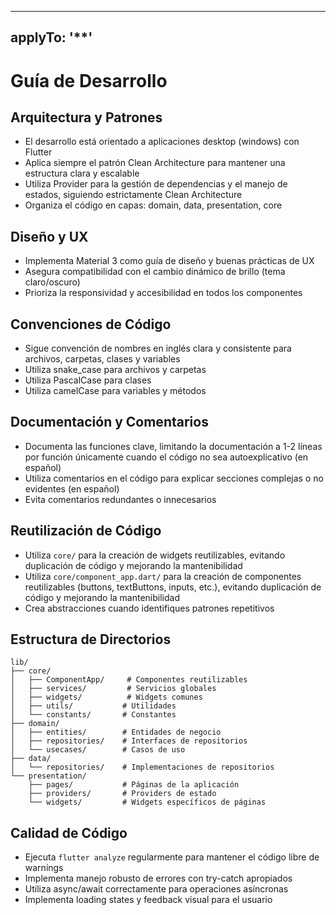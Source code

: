  
---
applyTo: '**'
---
# Guía de Desarrollo

## Arquitectura y Patrones
- El desarrollo está orientado a aplicaciones desktop (windows) con Flutter
- Aplica siempre el patrón Clean Architecture para mantener una estructura clara y escalable
- Utiliza Provider para la gestión de dependencias y el manejo de estados, siguiendo estrictamente Clean Architecture
- Organiza el código en capas: domain, data, presentation, core

## Diseño y UX
- Implementa Material 3 como guía de diseño y buenas prácticas de UX
- Asegura compatibilidad con el cambio dinámico de brillo (tema claro/oscuro)
- Prioriza la responsividad y accesibilidad en todos los componentes

## Convenciones de Código
- Sigue convención de nombres en inglés clara y consistente para archivos, carpetas, clases y variables
- Utiliza snake_case para archivos y carpetas
- Utiliza PascalCase para clases
- Utiliza camelCase para variables y métodos

## Documentación y Comentarios
- Documenta las funciones clave, limitando la documentación a 1-2 líneas por función únicamente cuando el código no sea autoexplicativo (en español)
- Utiliza comentarios en el código para explicar secciones complejas o no evidentes (en español)
- Evita comentarios redundantes o innecesarios

## Reutilización de Código
- Utiliza `core/` para la creación de widgets reutilizables, evitando duplicación de código y mejorando la mantenibilidad
- Utiliza `core/component_app.dart/` para la creación de componentes reutilizables (buttons, textButtons, inputs, etc.), evitando duplicación de código y mejorando la mantenibilidad
- Crea abstracciones cuando identifiques patrones repetitivos

## Estructura de Directorios
```
lib/
├── core/
│   ├── ComponentApp/     # Componentes reutilizables
│   ├── services/         # Servicios globales
│   ├── widgets/          # Widgets comunes
│   ├── utils/           # Utilidades
│   └── constants/       # Constantes
├── domain/
│   ├── entities/        # Entidades de negocio
│   ├── repositories/    # Interfaces de repositorios
│   └── usecases/        # Casos de uso
├── data/
│   └── repositories/    # Implementaciones de repositorios
└── presentation/
    ├── pages/           # Páginas de la aplicación
    ├── providers/       # Providers de estado
    └── widgets/         # Widgets específicos de páginas
```

## Calidad de Código
- Ejecuta `flutter analyze` regularmente para mantener el código libre de warnings
- Implementa manejo robusto de errores con try-catch apropiados
- Utiliza async/await correctamente para operaciones asíncronas
- Implementa loading states y feedback visual para el usuario
```
